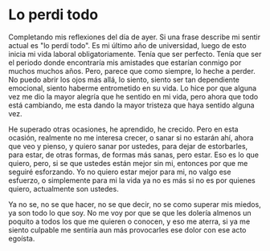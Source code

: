 # Lo perdi todo

Completando mis reflexiones del día de ayer. 
Si una frase describe mi sentir actual es "lo perdí todo". 
Es mi último año de universidad, luego de esto inicia mi vida laboral obligatoriamente. 
Tenía que ser perfecto. Tenía que ser el periodo donde encontraría mis amistades que estarían conmigo por muchos muchos años. Pero, parece que como siempre, lo heche a perder. 
No puedo abrir los ojos más allá, lo siento, siento ser tan dependiente emocional, siento haberme entrometido en su vida. 
Lo hice por que alguna vez me dio la mayor alegría que he sentido en mi vida, pero ahora que todo está cambiando, me esta dando la mayor tristeza que haya sentido alguna vez. 

He superado otras ocasiones, he aprendido, he crecido. Pero en esta ocasión, realmente no me interesa crecer, o sanar si no estarán ahí, ahora que veo y pienso, y quiero sanar por ustedes, para dejar de estorbarles, para estar, de otras formas, de formas más sanas, pero estar. 
Eso es lo que quiero, pero, si se que ustedes están mejor sin mi, entonces por que me seguiré esforzando. Yo no quiero estar mejor para mi, no valgo ese esfuerzo, o simplemente para mi la vida ya no es más si no es por quienes quiero, actualmente son ustedes. 

Ya no se, no se que hacer, no se que decir, no se como superar mis miedos, ya son todo lo que soy. No me voy por que se que les dolería almenos un poquito a todos los que me quieren o conocen, y eso me aterra, si ya me siento culpable me sentiría aun más provocarles ese dolor con ese acto egoísta.